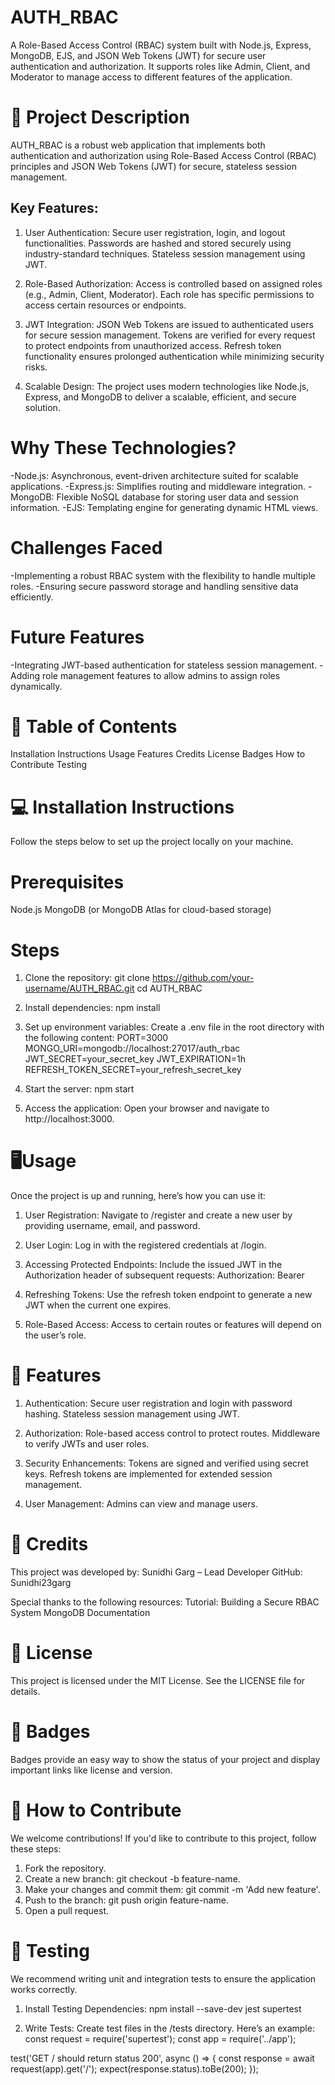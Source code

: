 # AUTH_RBAC
A Role-Based Access Control (RBAC) system built with Node.js, Express, MongoDB, EJS, and JSON Web Tokens (JWT) for secure user authentication and authorization. It supports roles like Admin, Client, and Moderator to manage access to different features of the application.

# 🎯 Project Description
AUTH_RBAC is a robust web application that implements both authentication and authorization using Role-Based Access Control (RBAC) principles and JSON Web Tokens (JWT) for secure, stateless session management.

## Key Features:

1. User Authentication:
Secure user registration, login, and logout functionalities.
Passwords are hashed and stored securely using industry-standard techniques.
Stateless session management using JWT.

2. Role-Based Authorization:
Access is controlled based on assigned roles (e.g., Admin, Client, Moderator).
Each role has specific permissions to access certain resources or endpoints.

3. JWT Integration:
JSON Web Tokens are issued to authenticated users for secure session management.
Tokens are verified for every request to protect endpoints from unauthorized access.
Refresh token functionality ensures prolonged authentication while minimizing security risks.

4. Scalable Design:
The project uses modern technologies like Node.js, Express, and MongoDB to deliver a scalable, efficient, and secure solution.

# Why These Technologies?
-Node.js: Asynchronous, event-driven architecture suited for scalable applications.
-Express.js: Simplifies routing and middleware integration.
-MongoDB: Flexible NoSQL database for storing user data and session information.
-EJS: Templating engine for generating dynamic HTML views.

# Challenges Faced
-Implementing a robust RBAC system with the flexibility to handle multiple roles.
-Ensuring secure password storage and handling sensitive data efficiently.

# Future Features
-Integrating JWT-based authentication for stateless session management.
-Adding role management features to allow admins to assign roles dynamically.

# 📑 Table of Contents
Installation Instructions
Usage
Features
Credits
License
Badges
How to Contribute
Testing

# 💻 Installation Instructions
Follow the steps below to set up the project locally on your machine.

# Prerequisites
Node.js
MongoDB (or MongoDB Atlas for cloud-based storage)

# Steps

1. Clone the repository:
git clone https://github.com/your-username/AUTH_RBAC.git
cd AUTH_RBAC

2. Install dependencies:
npm install

3. Set up environment variables: Create a .env file in the root directory with the following content:
PORT=3000
MONGO_URI=mongodb://localhost:27017/auth_rbac
JWT_SECRET=your_secret_key
JWT_EXPIRATION=1h
REFRESH_TOKEN_SECRET=your_refresh_secret_key

4. Start the server:
npm start

5. Access the application: Open your browser and navigate to http://localhost:3000.

# 🖥️Usage
Once the project is up and running, here’s how you can use it:

1. User Registration:
Navigate to /register and create a new user by providing username, email, and password.

2. User Login:
Log in with the registered credentials at /login.

3. Accessing Protected Endpoints:
Include the issued JWT in the Authorization header of subsequent requests:
Authorization: Bearer <your-jwt-token>

4. Refreshing Tokens:
Use the refresh token endpoint to generate a new JWT when the current one expires.

5. Role-Based Access:
Access to certain routes or features will depend on the user’s role.

# 🚀 Features

1. Authentication:
Secure user registration and login with password hashing.
Stateless session management using JWT.

2. Authorization:
Role-based access control to protect routes.
Middleware to verify JWTs and user roles.

3. Security Enhancements:
Tokens are signed and verified using secret keys.
Refresh tokens are implemented for extended session management.

4. User Management:
Admins can view and manage users.

# 🙌 Credits
This project was developed by:
Sunidhi Garg – Lead Developer
GitHub: Sunidhi23garg

Special thanks to the following resources:
Tutorial: Building a Secure RBAC System
MongoDB Documentation

# 📄 License
This project is licensed under the MIT License. See the LICENSE file for details.

# 📛 Badges
Badges provide an easy way to show the status of your project and display important links like license and version.

# 🤝 How to Contribute
We welcome contributions! If you'd like to contribute to this project, follow these steps:

1. Fork the repository.
2. Create a new branch: git checkout -b feature-name.
3. Make your changes and commit them: git commit -m 'Add new feature'.
4. Push to the branch: git push origin feature-name.
5. Open a pull request.
   
# 🧪 Testing
We recommend writing unit and integration tests to ensure the application works correctly. 

1. Install Testing Dependencies:
npm install --save-dev jest supertest

2. Write Tests: Create test files in the /tests directory. Here’s an example:
const request = require('supertest');
const app = require('../app');

test('GET / should return status 200', async () => {
  const response = await request(app).get('/');
  expect(response.status).toBe(200);
});

